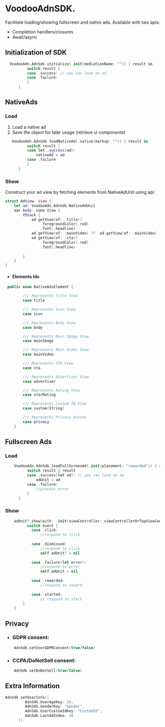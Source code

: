 # VoodooAdnSDK.
Facilitate loading/showing fullscreen and native ads.
Available with two apis:
- Completion handlers/closures
- Await/async

## Initialization of SDK
```swift
  VoodooAdn.AdnSdk.initialize(.init(mediationName: "")) { result in
          switch result {
          case .success: // you can load an ad
          case .failure: 
          }
      }
 ```
## NativeAds
### Load
1. Load a native ad
2. Save the object for later usage (retrieve ui components)
```swift
   VoodooAdn.AdnSdk.loadNativeAd(.native(markup: "")) { result in
          switch result {
          case let .success(ad):
              nativeAd = ad
          case .failure
          }
      }
 ```
### Show
Construct your ad view by fetching elements from NativeAdUnit using api:

```swift
struct AdView: View {
    let ad: VoodooAdn.AdnSdk.NativeAdUnit
    var body: some View {
        VStack {
            ad.getView(of: .title)?
                .foregroundColor(.red)
                .font(.headline)
            ad.getView(of: .mainVideo) ??  ad.getView(of: .mainVideo)
            ad.getView(of: .cta)?
                .foregroundColor(.red)
                .font(.headline)
             
        }
    }
}
```
- #### Elements Ids
```swift
 public enum NativeAdsElement {

        /// Represents Title View
        case title

        /// Represents Icon View
        case icon

        /// Represents Body View
        case body

        /// Represents Main Image View
        case mainImage

        /// Represents Main Video View
        case mainVideo

        /// Represents CTA View
        case cta

        /// Represents Advertiser View
        case advertiser

        /// Represents Rating View
        case starRating

        /// Represents Custom ID View
        case custom(String)

        /// Represents Privacy button
        case privacy
    }
```

## Fullscreen Ads
### Load
```swift
    VoodooAdn.AdnSdk.loadFullScreenAd(.init(placement: "rewarded")) { result in
          switch result { result
          case .success(let ad): // you can load an ad
              adUnit = ad
          case .failure: 
              //process error
          }
      }
```
### Show
```swift
    adUnit?.show(with: .init(viewController: viewControllerOrTopViewController)) {[weak self] event 
          switch event {
            case .click:
                //respond to click
    
            case .dismissed:
                //respond to click
                self.adUnit? = nil
    
            case .failure(let error):
                //respond to error
                self.adUnit = nil
    
            case .rewarded:
                //respond to reward
    
            case .started:
                // respond to start
        }
    }

```

## Privacy
- ### GDPR consent:
```swift
    AdnSdk.setUserGDPRConsent(true/false)
```
- ### CCPA/DoNotSell consent:
```swift
    AdnSdk.setDoNotSell(true/false)
```

## Extra Information

```swift
AdnSdk.setUserInfo([
         AdnSdk.UserAgeKey: 20,
         AdnSdk.GenderKey: "Gender",
         AdnSdk.UserCustomIdKey: "CustomId",
         AdnSdk.LastAdIndex: 10
      ])
```

